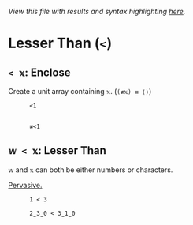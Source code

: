 *View this file with results and syntax highlighting [here](https://mlochbaum.github.io/BQN/help/enclose_lessthan.html).*

# Lesser Than (`<`)

## `< 𝕩`: Enclose

Create a unit array containing `𝕩`. (`(≢𝕩) ≡ ⟨⟩`)


          <1


          ≢<1



## `𝕨 < 𝕩`: Lesser Than

`𝕨` and `𝕩` can both be either numbers or characters.

[Pervasive.](../doc/arithmetic.md#pervasion)

          1 < 3

          2‿3‿0 < 3‿1‿0
